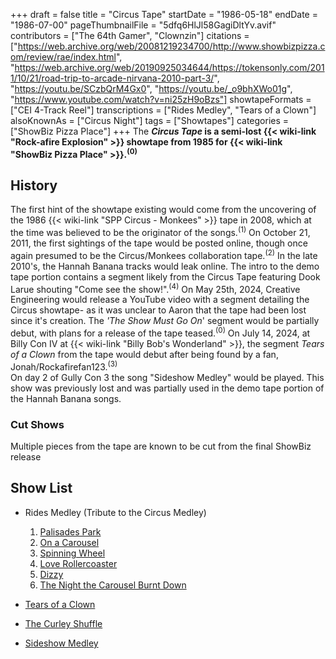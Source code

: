 +++
draft = false
title = "Circus Tape"
startDate = "1986-05-18"
endDate = "1986-07-00"
pageThumbnailFile = "5dfq6HlJl58GagiDltYv.avif"
contributors = ["The 64th Gamer", "Clownzin"]
citations = ["https://web.archive.org/web/20081219234700/http://www.showbizpizza.com/review/rae/index.html", "https://web.archive.org/web/20190925034644/https://tokensonly.com/2011/10/21/road-trip-to-arcade-nirvana-2010-part-3/", "https://youtu.be/SCzbQrM4Gx0", "https://youtu.be/_o9bhXWo01g", "https://www.youtube.com/watch?v=ni25zH9oBzs"]
showtapeFormats = ["CEI 4-Track Reel"]
transcriptions = ["Rides Medley", "Tears of a Clown"]
alsoKnownAs = ["Circus Night"]
tags = ["Showtapes"]
categories = ["ShowBiz Pizza Place"]
+++
The ***Circus Tape* is a semi-lost {{< wiki-link "Rock-afire Explosion" >}} showtape from 1985 for {{< wiki-link "ShowBiz Pizza Place" >}}.<sup>(0)</sup>**

## History

The first hint of the showtape existing would come from the uncovering of the 1986 {{< wiki-link "SPP Circus - Monkees" >}} tape in 2008, which at the time was believed to be the originator of the songs.<sup>(1)</sup> On October 21, 2011, the first sightings of the tape would be posted online, though once again presumed to be the Circus/Monkees collaboration tape.<sup>(2)</sup>
In the late 2010's, the Hannah Banana tracks would leak online. The intro to the demo tape portion contains a segment likely from the Circus Tape featuring Dook Larue shouting "Come see the show!".<sup>(4)</sup>
On May 25th, 2024, Creative Engineering would release a YouTube video with a segment detailing the Circus showtape- as it was unclear to Aaron that the tape had been lost since it's creation. The *'The Show Must Go On*' segment would be partially debut, with plans for a release of the tape teased.<sup>(0)</sup>
On July 14, 2024, at Billy Con IV at {{< wiki-link "Billy Bob's Wonderland" >}}, the segment *Tears of a Clown* from the tape would debut after being found by a fan, Jonah/Rockafirefan123.<sup>(3)</sup> \
On day 2 of Gully Con 3 the song "Sideshow Medley" would be played. This show was previously lost and was partially used in the demo tape portion of the Hannah Banana songs.

### Cut Shows

Multiple pieces from the tape are known to be cut from the final ShowBiz release

## Show List

* Rides Medley (Tribute to the Circus Medley)

  1. [Palisades Park](https://en.wikipedia.org/wiki/Palisades_Park_(Freddy_Cannon_song))
  2. [On a Carousel](https://en.wikipedia.org/wiki/On_a_Carousel)
  3. [Spinning Wheel](https://en.wikipedia.org/wiki/Spinning_Wheel_(song))
  4. [Love Rollercoaster](https://en.wikipedia.org/wiki/Love_Rollercoaster)
  5. [Dizzy](https://en.wikipedia.org/wiki/Dizzy_(Tommy_Roe_song))
  6. [The Night the Carousel Burnt Down](https://en.wikipedia.org/wiki/Something/Anything%3F)
* [Tears of a Clown](https://en.wikipedia.org/wiki/The_Tears_of_a_Clown)
* [The Curley Shuffle](https://en.wikipedia.org/wiki/The_Curly_Shuffle)
* [Sideshow Medley](https://www.youtube.com/watch?v=ni25zH9oBzs)
